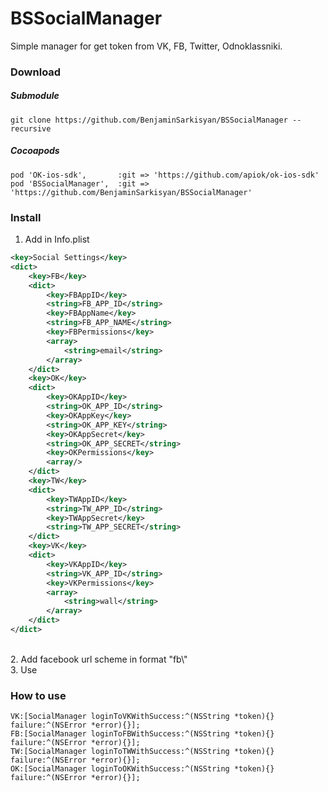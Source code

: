 # BSSocialManager
Simple manager for get token from VK, FB, Twitter, Odnoklassniki.

### Download
##### Submodule
```
git clone https://github.com/BenjaminSarkisyan/BSSocialManager --recursive
```
##### Cocoapods
```
pod 'OK-ios-sdk',       :git => 'https://github.com/apiok/ok-ios-sdk'
pod 'BSSocialManager',  :git => 'https://github.com/BenjaminSarkisyan/BSSocialManager'
```

### Install
<!--![Image](http://s12.postimg.org/m4aa7v0q5/Social_Settings.png)-->
1. Add in Info.plist<br/>
```XML
<key>Social Settings</key>
<dict>
	<key>FB</key>
	<dict>
		<key>FBAppID</key>
		<string>FB_APP_ID</string>
		<key>FBAppName</key>
		<string>FB_APP_NAME</string>
		<key>FBPermissions</key>
		<array>
			<string>email</string>
		</array>
	</dict>
	<key>OK</key>
	<dict>
		<key>OKAppID</key>
		<string>OK_APP_ID</string>
		<key>OKAppKey</key>
		<string>OK_APP_KEY</string>
		<key>OKAppSecret</key>
		<string>OK_APP_SECRET</string>
		<key>OKPermissions</key>
		<array/>
	</dict>
	<key>TW</key>
	<dict>
		<key>TWAppID</key>
		<string>TW_APP_ID</string>
		<key>TWAppSecret</key>
		<string>TW_APP_SECRET</string>
	</dict>
	<key>VK</key>
	<dict>
		<key>VKAppID</key>
		<string>VK_APP_ID</string>
		<key>VKPermissions</key>
		<array>
			<string>wall</string>
		</array>
	</dict>
</dict>
```
<br/>
2. Add facebook url scheme in format "fb\<FB_APP_ID\>"<br/>
3. Use

### How to use
```
VK:[SocialManager loginToVKWithSuccess:^(NSString *token){} failure:^(NSError *error){}];
FB:[SocialManager loginToFBWithSuccess:^(NSString *token){} failure:^(NSError *error){}];
TW:[SocialManager loginToTWWithSuccess:^(NSString *token){} failure:^(NSError *error){}];
OK:[SocialManager loginToOKWithSuccess:^(NSString *token){} failure:^(NSError *error){}];
```
